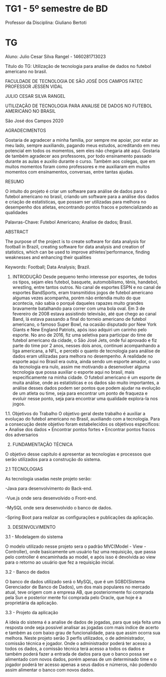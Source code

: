 # TG1 - 5º semestre de BD

 

Professor da Disciplina: Giuliano Bertoti 

 

# TG

 

Aluno: Julio Cesar Silva Rangel - 1460281713023

 

Título do TG: Utilização de tecnologia para analise de dados no futebol americano no brasil.


FACULDADE DE TECNOLOGIA DE SÃO JOSÉ DOS CAMPOS
FATEC PROFESSOR JESSEN VIDAL








JULIO CESAR SILVA RANGEL






UTILIZAÇÃO DE TECNOLOGIA PARA ANALISE DE
DADOS NO FUTEBOL AMERICANO NO BRASIL



São José dos Campos
2020


AGRADECIMENTOS


Gostaria de agradecer a minha família, por sempre me apoiar, por estar ao meu lado, sempre
auxiliando, pagando meus estudos, acreditando em meu potencial em todos os momentos,
sem eles não chegaria até aqui.
Gostaria de também agradecer aos professores, por todo ensinamento passado durante as
aulas e auxilio durante o curso. Também aos colegas, que em muitos momentos foram como
professores e me auxiliaram em muitos momentos com ensinamentos, conversas, entre tantas
ajudas.



RESUMO


O intuito do projeto é criar um software para análise de dados para o futebol
americano no brasil, criando um software para a análise dos dados e criação de estatísticas,
que possam ser utilizadas para melhora no desempenho dos atletas, encontrando pontos fracos e potencializando as qualidades 

Palavras-Chave: Futebol Americano; Analise de dados; Brasil.

ABSTRACT


The purpose of the project is to create software for data analysis for football in Brazil, creating software for data analysis and creation of statistics, which can be used to improve athletes’performance, finding weaknesses and enhancing their qualities

Keywords: Football; Data Analysis; Brazil. 

 
1. INTRODUÇÃO 
Desde pequeno tenho interesse por esportes, de todos os tipos, sejam eles futebol, basquete,
automobilismo, tênis, handebol, wrestling, entre tantos outros.
No canal de esportes ESPN e no canal de esportes BandSports, eram transmitidos jogos de
futebol americano algumas vezes acompanha, porém não entendia muito do que acontecia,
não sabia o porquê daqueles rapazes muito grandes bravamente batalhando para correr com
uma bola oval.
Em 3 de fevereiro de 2008 estava assistindo televisão, até que chego ao canal Band, lá estava
passando a final do torneio americano de futebol americano, o famoso Super Bowl, na ocasião
disputado por New York Giants e New England Patriots, após isso adquiri um carinho pelo
esporte.
No ano de 2016, fiz uma seletiva para participar do time de futebol americano da cidade, o
São José Jets, onde fui aprovado e fiz parte do time por 2 anos, nesses dois anos, continuei
acompanhando a liga americana, a NFL, e percebi o quanto de tecnologia para análise de
dados eram utilizadas para melhora no desempenho. A realidade no esporte aqui no Brasil era
outra, ainda sendo um esporte amador, o uso da tecnologia era nulo, assim me motivando a
desenvolver alguma tecnologia que possa auxiliar o esporte aqui no brasil, mais
especificamente na minha cidade.
O futebol americano é um esporte de muita análise, onde as estatísticas e os dados são muito
importantes, a análise desses dados podem ser pontos que podem ajudar na evolução de um
atleta ou time, seja para encontrar um ponto de fraqueza e evoluir nesse ponto, seja para
encontrar uma qualidade explora-la nos jogos.

1.1. Objetivos do Trabalho 
O objetivo geral deste trabalho é auxiliar a evoluçao do futebol americano no Brasil, auxiliando com a tecnologia.
Para a consecução deste objetivo foram estabelecidos os objetivos específicos:
•	Analise dos dados 
•	Encontrar pontos fortes
• Encontrar pontos fracos dos adversarios


2. FUNDAMENTAÇÃO TÉCNICA

O objetivo desse capitulo é apresentar as tecnologias e processos que serão utilizados para a construção do sistema.

2.1 TECNOLOGIAS

As tecnologia usadas neste projeto serão:

-Java para desenvolvimento do Back-end.

-Vue.js onde sera desenvolvido o Front-end.

-MySQL onde sera desenvolvido o banco de dados.

-Spring Boot para realizar as configurações e publicações da aplicação.


3. DESENVOLVIMENTO

3.1 - Modelagem do sistema 

O modelo utilizado nesse projeto sera o padrão MVC(Model - View - Controller), onde basicamente um usuário faz uma requisição, que passa pelo controller é encaminhada ao model, e após isso é devolvida ao view para o retorno ao usuário que fez a requisição inicial.


3.2 - Banco de dados 

O banco de dados utilizado será o MySQL, que é um SGBD(Sistema Gerenciador de Banco de Dados),  um dos mais populares no mercado atual, teve origem com a empresa AB, que posteriormente foi comprada pela Sun e posterior mente foi comprada pelo Oracle, que hoje é a proprietária da aplicação.

3.3 - Projeto da aplicação

A ideia do sistema é a analise de dados de jogadas, para que seja feita uma resposta onde seja possível analisar as jogadas com mais índice de acerto e também as com baixo grau de funcionalidade, para que assim ocorra sua melhora.
Neste projeto serão 3 perfis utilizados, o de administrador, comissão técnica e jogador. Onde o administrador poderá ter acesso a todos os dados, a comissão técnica terá acesso a todos os dados e também poderá fazer a entrada de dados para que o banco possa ser alimentado com novos dados, porém apenas de um determinado time e o jogador poderá ter acesso apenas a seus dados e números, não podendo assim alimentar o banco com novos dados.


